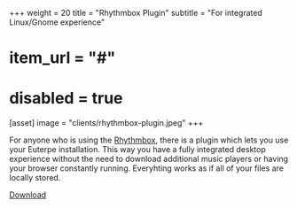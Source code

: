 +++
weight = 20
title = "Rhythmbox Plugin"
subtitle = "For integrated Linux/Gnome experience"
# item_url = "#"
# disabled = true

[asset]
  image = "clients/rhythmbox-plugin.jpeg"
+++

For anyone who is using the [Rhythmbox](http://www.rhythmbox.org/), there is a plugin which lets you use your Euterpe installation. This way you have a fully integrated desktop experience without the need to download additional music players or having your browser constantly running. Everyhting works as if all of your files are locally stored.

[Download](https://github.com/ironsmile/euterpe-rhythmbox/releases/latest)
